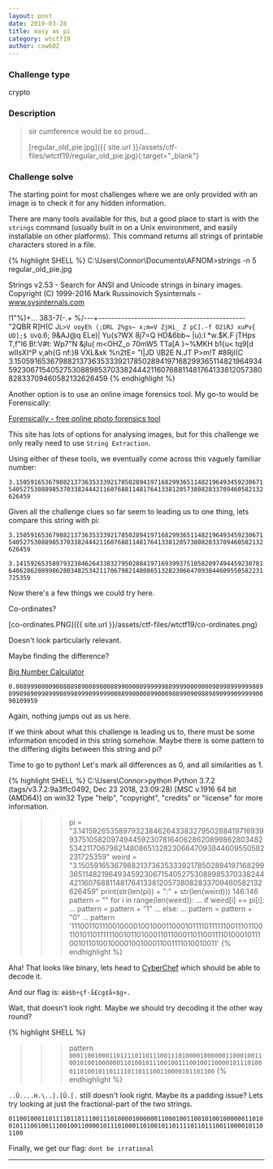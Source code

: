 ```yaml
---
layout: post
date: 2019-03-28
title: easy as pi
category: wtctf19
author: cxw602
---
```


### Challenge type
crypto

### Description

> sir cumference would be so proud...
>
> [regular_old_pie.jpg]({{ site.url }}/assets/ctf-files/wtctf19/regular_old_pie.jpg){:target="_blank"}

### Challenge solve

The starting point for most challenges where we are only provided with an image is to check it for any hidden information.

There are many tools available for this, but a good place to start is with the `strings` command (usually built in on a Unix environment, and easily installable on other platforms). This command returns all strings of printable characters stored in a file.

{% highlight SHELL %}
C:\Users\Connor\Documents\AFNOM>strings -n 5 regular_old_pie.jpg

Strings v2.53 - Search for ANSI and Unicode strings in binary images.
Copyright (C) 1999-2016 Mark Russinovich
Sysinternals - www.sysinternals.com

!1"%)+...
383-7(-.+
%/---+---------------------------------------------
"2QBR
R]H(C
J`L>V
ooyEh
(;DRL
2%gs~
x;m=V
ZjHi_
 Z pC].-f
O2iRJ
xuPv{
UD];$
UvQ`.6;
9&AJ\@q
ELe)|
Yu{s?WX
8j7=Q
HD&6bb~
|u):I
*w.$K.F
jTHps
T,f"l6
B!:V#t:
Wp7"N
&jIu(
m<OHZ_o
70mW5
TTa[A
}~%MKH
b1{u<
tq9[d
wIIsXI^P
v,ah{G
nf:)8
VXL&xk
%n2tE=
"l|JD
\IB2E
N.JT
P>m!T
#8RjI(C
3.150591653679882137363533392178502894197168299365114821964934592306715405275308898537033824442116076881148176413381205738082833709460582132626459
{% endhighlight %}

Another option is to use an online image forensics tool. My go-to would be Forensically:

[Forensically - free online photo forensics tool](https://29a.ch/photo-forensics)

This site has lots of options for analysing images, but for this challenge we only really need to use `String Extraction`.

Using either of these tools, we eventually come across this vaguely familiar number:

`3.150591653679882137363533392178502894197168299365114821964934592306715405275308898537033824442116076881148176413381205738082833709460582132626459`

Given all the challenge clues so far seem to leading us to one thing, lets compare this string with pi:

`3.150591653679882137363533392178502894197168299365114821964934592306715405275308898537033824442116076881148176413381205738082833709460582132626459`

`3.141592653589793238462643383279502884197169399375105820974944592307816406286208998628034825342117067982148086513282306647093844609550582231725359`

Now there's a few things we could try here.

Co-ordinates?

[co-ordinates.PNG]({{ site.url }}/assets/ctf-files/wtctf19/co-ordinates.png)

Doesn't look particularly relevant.

Maybe finding the difference?

[Big Number Calculator](https://www.calculator.net/big-number-calculator.html?cx=3.150591653679882137363533392178502894197168299365114821964934592306715405275308898537033824442116076881148176413381205738082833709460582132626459&cy=3.1415926535897932384626433832795028841971693993751058209749445923078164062862089986280348253421170679821480865132823066470938446095505822317253594081284&cp=146&co=minus)

`0.00899900009008889890089000889900000999999889999000900098998999999889899898909989990899899909999900889900008990009889909098898909990999990090109959`

Again, nothing jumps out as us here.

If we think about what this challenge is leading us to, there must be some information encoded in this string somehow. Maybe there is some pattern to the differing digits between this string and pi?

Time to go to python! Let's mark all differences as 0, and all similarities as 1.

{% highlight SHELL %}
C:\Users\Connor>python
Python 3.7.2 (tags/v3.7.2:9a3ffc0492, Dec 23 2018, 23:09:28) [MSC v.1916 64 bit (AMD64)] on win32
Type "help", "copyright", "credits" or "license" for more information.
>>> pi = "3.141592653589793238462643383279502884197169399375105820974944592307816406286208998628034825342117067982148086513282306647093844609550582231725359"
>>> weird = "3.150591653679882137363533392178502894197168299365114821964934592306715405275308898537033824442116076881148176413381205738082833709460582132626459"
>>> print(str(len(pi)) + ":" + str(len(weird)))
146:146
>>> pattern = ""
>>> for i in range(len(weird)):
...     if weird[i] == pi[i]:
...             pattern = pattern + "1"
...     else:
...             pattern = pattern + "0"
...
>>> pattern
'11100110111001000010010001100010111101111110011101100110101101111110010110100011011000110110011110100010111001011010010000100100011001111010010011'
{% endhighlight %}

Aha! That looks like binary, lets head to [CyberChef](https://gchq.github.io/CyberChef) which should be able to decode it.

And our flag is: `æä$b÷çf·å£cg¢å¤$g¤.`

Wait, that doesn't look right. Maybe we should try decoding it the other way round?

{% highlight SHELL %}
>>> pattern
`00011001000110111101101110011101000010000001100010011001010010000001101001011100100111001001100001011101000110100101101111011011100110000101101100`
{% endhighlight %}

`..Û....H.\..].[Û.[.` still doesn't look right. Maybe its a padding issue? Lets try looking at just the fractional-part of the two strings.

`011001000110111101101110011101000010000001100010011001010010000001101001011100100111001001100001011101000110100101101111011011100110000101101100`

Finally, we get our flag: `dont be irrational`

---
